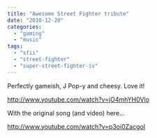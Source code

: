```yaml
---
title: "Awesome Street Fighter tribute"
date: "2010-12-20"
categories: 
  - "gaming"
  - "music"
tags: 
  - "sfii"
  - "street-fighter"
  - "super-street-fighter-iv"
---
```


Perfectly gameish, J Pop-y and cheesy. Love it!

http://www.youtube.com/watch?v=jO4mhYH0Vlo

With the original song (and video) here...

http://www.youtube.com/watch?v=p3oi0ZacgoI
